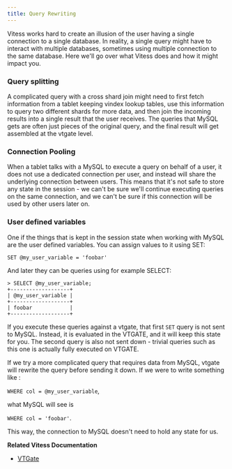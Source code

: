```yaml
---
title: Query Rewriting
---
```


Vitess works hard to create an illusion of the user having a single connection to a single database. 
In reality, a single query might have to interact with multiple databases, sometimes using multiple connection to the same database. 
Here we'll go over what Vitess does and how it might impact you.

### Query splitting

A complicated query with a cross shard join might need to first fetch information from a tablet keeping vindex lookup tables, use this information to query two different shards for more data, and then join the incoming results into a single result that the user receives. 
The queries that MySQL gets are often just pieces of the original query, and the final result will get assembled at the vtgate level.

### Connection Pooling

When a tablet talks with a MySQL to execute a query on behalf of a user, it does not use a dedicated connection per user, and instead will share the underlying connection between users. 
This means that it's not safe to store any state in the session - we can't be sure we'll continue executing queries on the same connection, and we can't be sure if this connection will be used by other users later on.

### User defined variables

One if the things that is kept in the session state when working with MySQL are the user defined variables. 
You can assign values to it using SET:

```
SET @my_user_variable = 'foobar'
```

And later they can be queries using for example SELECT:

```
> SELECT @my_user_variable;
+-------------------+
| @my_user_variable |
+-------------------+
| foobar            |
+-------------------+
```

If you execute these queries against a vtgate, that first `SET` query is not sent to MySQL.
Instead, it is evaluated in the VTGATE, and it will keep this state for you.
The second query is also not sent down - trivial queries such as this one is actually fully executed on VTGATE.

If we try a more complicated query that requires data from MySQL, vtgate will rewrite the query before sending it down.
If we were to write something like :

```WHERE col = @my_user_variable```, 

what MySQL will see is 

```WHERE col = 'foobar'```. 

This way, the connection to MySQL doesn't need to hold any state for us.


**Related Vitess Documentation**

* [VTGate](../vtgate)
